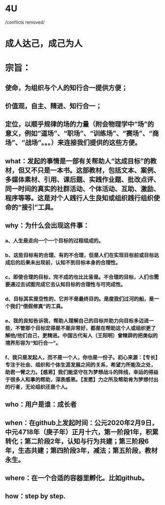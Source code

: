 # 4U
/conflicts removed/
# 成人达己，成己为人
# 宗旨：
## 使命，为组织与个人的知行合一提供方便；
## 价值观，自主、精进、知行合一；
## 定位，以顺乎规律的场的力量（附会物理学中“场”的意义，例如“道场”、“职场”、“训练场”、“赛场”、“商场”、“战场”。。。）来连接我们提供的这些方便。
## what：发起的事情是一部有关帮助人“达成目标”的教材，但又不只是一本书。这部教材，包括文本、案例、多媒体素材、引用、课后题、实践作业题、批改点评、同一时间的真实的社群活动、个体活动、互助、激励、程序等等。这是对个人践行人生良知或组织践行组织使命的“接引”工具。
## why：为什么会出现这件事：
### a、人生是走向一个一个目标的过程组成的。
### b、这些目标有的合理、有的不合理，但是人们在实现目标前或目标达成后的后果未出现前，认知不到目标本身的合理性。
### c、即使合理的目标，完不成的也比比皆是。不合理的目标，人们也需要通过去试图完成它去认知目标的合理性与可完成性。
### d、目标其实是空性的，它并不是最终目的。是度我们过河的船，是一个我们“借假修真”的工具。
### e、我的良知告诉我，帮助人理解自己的目标并助力向目标多迈进一些，不管那个目标定得是不是非常好，都是在帮助这个人或组织更了解他/他们自己，更精进。中国古代有人（王阳明）曾精辟的把类似的境界形容为“知行合一”。
### f、我只是发起人，而不是一个人，你也是一份子。初心来源：【专长】专注于社会、组织和个体生涯发展之间的关系，希望力所能及之处，助君一臂之力。【感恩】我们能坚守在为梦想战斗的阵线，幸运的得益于很多人和事的帮助，深表感恩。【发愿】力之所及帮助肯为梦想付出的行者，无论组织还是个人。
## who：用户是谁：成长者
## when：在github上发起时间：公元2020年2月9日，中元4718年（庚子年）正月十六，第一阶段1年，积累转化；第二阶段2年，认知与行为共建；第三阶段6年，生态共建；第四阶段3年，减法；第五阶段，教材永生。
## where：在一个合适的容器里孵化。比如github。
## how：step by step.

